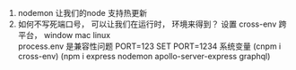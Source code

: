 1. nodemon 让我们的node 支持热更新
2. 如何不写死端口号， 可以让我们在运行时， 环境来得到？
  设置 
  cross-env  跨平台，  window mac  linux  
  process.env 是兼容性问题
  PORT=123  SET PORT=1234  系统变量
(cnpm i cross-env)
(npm i express nodemon apollo-server-express graphql)